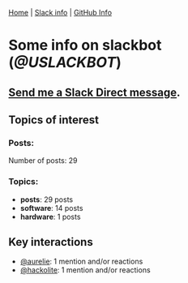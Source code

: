 [Home](https://kelu124.github.io/echommunity/) | [Slack info](https://kelu124.github.io/echommunity/) | [GitHub Info](https://kelu124.github.io/echommunity/github.html)

# Some info on __slackbot__ (_@USLACKBOT_)


## [Send me a Slack Direct message](https://echopen.slack.com/messages/@slackbot/).

## Topics of interest

### Posts: 

Number of posts: 29

### Topics:

* __posts__: 29 posts
* __software__: 14 posts
* __hardware__: 1 posts

## Key interactions 

* [@aurelie](./U37GZRZU6.md): 1 mention and/or reactions
* [@hackolite](./U20C8CKTL.md): 1 mention and/or reactions
